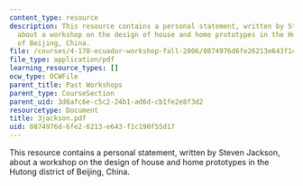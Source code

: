 ```yaml
---
content_type: resource
description: This resource contains a personal statement, written by Steven Jackson,
  about a workshop on the design of house and home prototypes in the Hutong district
  of Beijing, China.
file: /courses/4-170-ecuador-workshop-fall-2006/0874976d6fe26213e643f1c190f55d17_3jackson.pdf
file_type: application/pdf
learning_resource_types: []
ocw_type: OCWFile
parent_title: Past Workshops
parent_type: CourseSection
parent_uid: 3d6afc6e-c5c2-24b1-ad6d-cb1fe2e8f3d2
resourcetype: Document
title: 3jackson.pdf
uid: 0874976d-6fe2-6213-e643-f1c190f55d17
---
```

This resource contains a personal statement, written by Steven Jackson, about a workshop on the design of house and home prototypes in the Hutong district of Beijing, China.

